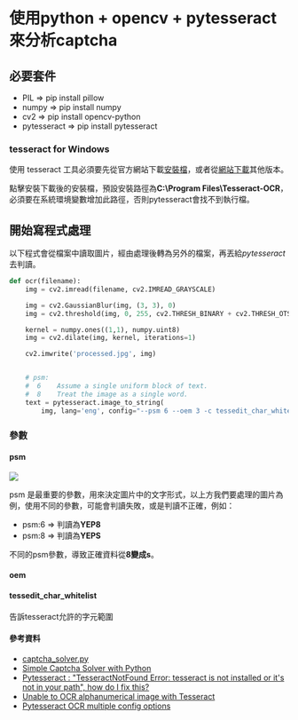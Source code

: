 # 使用python + opencv + pytesseract 來分析captcha

## 必要套件

 * PIL => pip install pillow
 * numpy => pip install numpy
 * cv2 => 	pip install opencv-python
 * pytesseract => pip install pytesseract

### tesseract for Windows 

使用 tesseract 工具必須要先從官方網站下載[安裝檔](https://digi.bib.uni-mannheim.de/tesseract/tesseract-ocr-w64-setup-5.3.1.20230401.exe)，或者從[網站下載](https://digi.bib.uni-mannheim.de/tesseract/)其他版本。

點擊安裝下載後的安裝檔，預設安裝路徑為**C:\Program Files\Tesseract-OCR**，必須要在系統環境變數增加此路徑，否則pytesseract會找不到執行檔。

## 開始寫程式處理

以下程式會從檔案中讀取圖片，經由處理後轉為另外的檔案，再丟給*pytesseract*去判讀。


```python
def ocr(filename):
	img = cv2.imread(filename, cv2.IMREAD_GRAYSCALE)

	img = cv2.GaussianBlur(img, (3, 3), 0)
	img = cv2.threshold(img, 0, 255, cv2.THRESH_BINARY + cv2.THRESH_OTSU)[1]

	kernel = numpy.ones((1,1), numpy.uint8)
	img = cv2.dilate(img, kernel, iterations=1)

	cv2.imwrite('processed.jpg', img)


	# psm: 
	#  6    Assume a single uniform block of text.
	#  8    Treat the image as a single word.
	text = pytesseract.image_to_string(
		img, lang='eng', config="--psm 6 --oem 3 -c tessedit_char_whitelist=0123456789ABCDEFGHIJKLMNOPQRSTUVWXYZ")
```

### 參數

#### psm

![](./images/20230806130902473.png)  

psm 是最重要的參數，用來決定圖片中的文字形式，以上方我們要處理的圖片為例，使用不同的參數，可能會判讀失敗，或是判讀不正確，例如：  

* psm:6 => 判讀為**YEP8**
* psm:8 => 判讀為**YEPS**

不同的psm參數，導致正確資料從**8變成s**。

#### oem

#### tessedit_char_whitelist

告訴tesseract允許的字元範圍


#### 參考資料

* [captcha_solver.py	](https://gist.github.com/MrAch26/5e2aa7e73b508f8ba9133d468efa4348)
* [Simple Captcha Solver with Python](https://stackoverflow.com/questions/74642350/simple-captcha-solver-with-python/74654843#74654843)
* [Pytesseract : "TesseractNotFound Error: tesseract is not installed or it's not in your path", how do I fix this?](https://stackoverflow.com/a/53672281)
* [Unable to OCR alphanumerical image with Tesseract](https://stackoverflow.com/a/68942691/6408366)
* [Pytesseract OCR multiple config options](https://stackoverflow.com/questions/44619077/pytesseract-ocr-multiple-config-options)